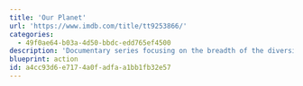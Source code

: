 ```yaml
---
title: 'Our Planet'
url: 'https://www.imdb.com/title/tt9253866/'
categories:
  - 49f0ae64-b03a-4d50-bbdc-edd765ef4500
description: 'Documentary series focusing on the breadth of the diversity of habitats around the world, from the remote Arctic wilderness and mysterious deep oceans to the vast landscapes of Africa and diverse jungles of South America.'
blueprint: action
id: a4cc93d6-e717-4a0f-adfa-a1bb1fb32e57
---
```

